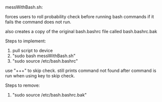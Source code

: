 messWithBash.sh:

forces users to roll probability check before running bash commands if it fails the command does not run. 

also creates a copy of the original bash.bashrc file called bash.bashrc.bak


Steps to implement:
1. pull script to device
2. "sudo bash messWithBash.sh"
3. "sudo source /etc/bash.bashrc"

use "+++" to skip check. 
still prints command not found after command is run when using key to skip check.

Steps to remove:
1. "sudo source /etc/bash.bashrc.bak"
